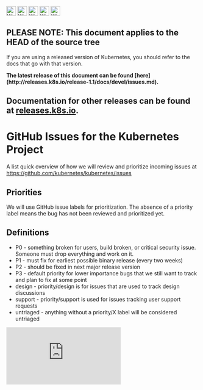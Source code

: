 <!-- BEGIN MUNGE: UNVERSIONED_WARNING -->

<!-- BEGIN STRIP_FOR_RELEASE -->

<img src="http://kubernetes.io/img/warning.png" alt="WARNING"
     width="25" height="25">
<img src="http://kubernetes.io/img/warning.png" alt="WARNING"
     width="25" height="25">
<img src="http://kubernetes.io/img/warning.png" alt="WARNING"
     width="25" height="25">
<img src="http://kubernetes.io/img/warning.png" alt="WARNING"
     width="25" height="25">
<img src="http://kubernetes.io/img/warning.png" alt="WARNING"
     width="25" height="25">

<h2>PLEASE NOTE: This document applies to the HEAD of the source tree</h2>

If you are using a released version of Kubernetes, you should
refer to the docs that go with that version.

<strong>
The latest release of this document can be found
[here](http://releases.k8s.io/release-1.1/docs/devel/issues.md).

Documentation for other releases can be found at
[releases.k8s.io](http://releases.k8s.io).
</strong>
--

<!-- END STRIP_FOR_RELEASE -->

<!-- END MUNGE: UNVERSIONED_WARNING -->
GitHub Issues for the Kubernetes Project
========================================

A list quick overview of how we will review and prioritize incoming issues at https://github.com/kubernetes/kubernetes/issues

Priorities
----------

We will use GitHub issue labels for prioritization.  The absence of a priority label means the bug has not been reviewed and prioritized yet.

Definitions
-----------
* P0 - something broken for users, build broken, or critical security issue.  Someone must drop everything and work on it.
* P1 - must fix for earliest possible binary release (every two weeks)
* P2 - should be fixed in next major release version
* P3 - default priority for lower importance bugs that we still want to track and plan to fix at some point
* design - priority/design is for issues that are used to track design discussions
* support - priority/support is used for issues tracking user support requests
* untriaged - anything without a priority/X label will be considered untriaged


<!-- BEGIN MUNGE: GENERATED_ANALYTICS -->
[![Analytics](https://kubernetes-site.appspot.com/UA-36037335-10/GitHub/docs/devel/issues.md?pixel)]()
<!-- END MUNGE: GENERATED_ANALYTICS -->
